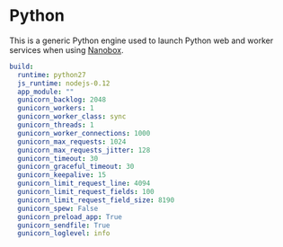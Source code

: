 # Python

This is a generic Python engine used to launch Python web and worker services when using [Nanobox](http://nanobox.io).

```yaml
build:
  runtime: python27
  js_runtime: nodejs-0.12
  app_module: ""
  gunicorn_backlog: 2048
  gunicorn_workers: 1
  gunicorn_worker_class: sync
  gunicorn_threads: 1
  gunicorn_worker_connections: 1000
  gunicorn_max_requests: 1024
  gunicorn_max_requests_jitter: 128
  gunicorn_timeout: 30
  gunicorn_graceful_timeout: 30
  gunicorn_keepalive: 15
  gunicorn_limit_request_line: 4094
  gunicorn_limit_request_fields: 100
  gunicorn_limit_request_field_size: 8190
  gunicorn_spew: False
  gunicorn_preload_app: True
  gunicorn_sendfile: True
  gunicorn_loglevel: info
```